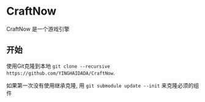# CraftNow
CraftNow 是一个游戏引擎


## 开始

使用Git克隆到本地 `git clone --recursive https://github.com/YINGHAIDADA/CraftNow`.

如果第一次没有使用继承克隆, 用 `git submodule update --init` 来克隆必须的组件
